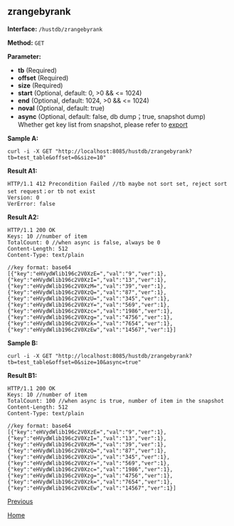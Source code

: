 ## zrangebyrank ##

**Interface:** `/hustdb/zrangebyrank`

**Method:** `GET`

**Parameter:** 

*  **tb** (Required)
*  **offset** (Required)
*  **size** (Required)
*  **start** (Optional, default: 0, >0 && <= 1024)  
*  **end** (Optional, default: 1024, >0 && <= 1024)
*  **noval** (Optional, default: true)
*  **async** (Optional, default: false, db dump；true, snapshot dump)  
Whether get key list from snapshot, please refer to [export](export.md) 

**Sample A:**

    curl -i -X GET "http://localhost:8085/hustdb/zrangebyrank?tb=test_table&offset=0&size=10"

**Result A1:**

	HTTP/1.1 412 Precondition Failed //tb maybe not sort set, reject sort set request；or tb not exist
	Version: 0
	VerError: false

**Result A2:**

	HTTP/1.1 200 OK
	Keys: 10 //number of item
	TotalCount: 0 //when async is false, always be 0
	Content-Length: 512
	Content-Type: text/plain
	
	//key format: base64
	[{"key":"eHVydWlib196c2V0XzE=","val":"9","ver":1},{"key":"eHVydWlib196c2V0XzI=","val":"13","ver":1},{"key":"eHVydWlib196c2V0XzM=","val":"39","ver":1},{"key":"eHVydWlib196c2V0XzQ=","val":"87","ver":1},{"key":"eHVydWlib196c2V0XzU=","val":"345","ver":1},{"key":"eHVydWlib196c2V0XzY=","val":"569","ver":1},{"key":"eHVydWlib196c2V0Xzc=","val":"1986","ver":1},{"key":"eHVydWlib196c2V0Xzg=","val":"4756","ver":1},{"key":"eHVydWlib196c2V0Xzk=","val":"7654","ver":1},{"key":"eHVydWlib196c2V0XzEw","val":"14567","ver":1}]

**Sample B:**

    curl -i -X GET "http://localhost:8085/hustdb/zrangebyrank?tb=test_table&offset=0&size=10&async=true"

**Result B1:**

	HTTP/1.1 200 OK
	Keys: 10 //number of item
	TotalCount: 100 //when async is true, number of item in the snapshot 
	Content-Length: 512
	Content-Type: text/plain

	//key format: base64
	[{"key":"eHVydWlib196c2V0XzE=","val":"9","ver":1},{"key":"eHVydWlib196c2V0XzI=","val":"13","ver":1},{"key":"eHVydWlib196c2V0XzM=","val":"39","ver":1},{"key":"eHVydWlib196c2V0XzQ=","val":"87","ver":1},{"key":"eHVydWlib196c2V0XzU=","val":"345","ver":1},{"key":"eHVydWlib196c2V0XzY=","val":"569","ver":1},{"key":"eHVydWlib196c2V0Xzc=","val":"1986","ver":1},{"key":"eHVydWlib196c2V0Xzg=","val":"4756","ver":1},{"key":"eHVydWlib196c2V0Xzk=","val":"7654","ver":1},{"key":"eHVydWlib196c2V0XzEw","val":"14567","ver":1}]

[Previous](../hustdb.md)

[Home](../../../index.md)